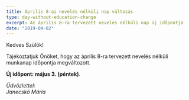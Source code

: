 ```yaml
---
title: Április 8-ai nevelés nélküli nap változás
type: day-without-education-change
excerpt: Az április 8-ra tervezett nevelés nélküli nap új időpontja
date: "2019-04-02"
---
```


Kedves Szülők!

Tájékoztatjuk Önöket, hogy az április 8-ra tervezett nevelés nélküli munkanap időpontja megváltozott.

**Új időpont: május 3. (péntek)**.

*Üdvözlettel:*<br>
*Janecskó Mária*